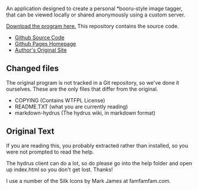 An application designed to create a personal *booru-style image tagger, that can be viewed locally or shared anonymously using a custom server. 

[Download the program here.](http://www.mediafire.com/hydrus) This repository contains the source code.

* [Github Source Code](https://github.com/treeofsephiroth/hydrus)
* [Github Pages Homepage](http://treeofsephiroth.github.com/hydrus/)
* [Author's Original Site](http://hydrus.x10.mx/)

## Changed files

The original program is not tracked in a Git repository, so we've done it ourselves. These are the only files that differ from the original.

* COPYING (Contains WTFPL License)
* README.TXT (what you are currently reading)
* markdown-hydrus (The hydrus wiki, in markdown format)

## Original Text

If you are reading this, you probably extracted rather than installed, so you were not prompted to read the help.

The hydrus client can do a lot, so do please go into the help folder and open up index.html so you don't get lost. Thanks!

I use a number of the Silk Icons by Mark James at famfamfam.com.
